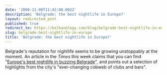 ```yaml
---
date: '2008-11-08T11:42:00.002Z'
description: 'Belgrade: the best nightlife in Europe?'
layout: redirected_post
published: true
redirect_to: https://balkanology.com/blog/belgrade-best-nightlife-in-europe/
slug: belgrade-best-nightlife-in-europe
title: 'Belgrade: the best nightlife in Europe?'
---
```


Belgrade's reputation for nightlife seems to be growing unstoppably at the moment. An article in the <i>Times</i> this week claims that you can find "<a href="http://www.timesonline.co.uk/tol/travel/holiday_type/music_and_travel/article5082856.ece">Europe's best nightlife in buzzing Belgrade</a>", and points out a selection of highlights from the city's "ever-changing cobweb of clubs and bars".
